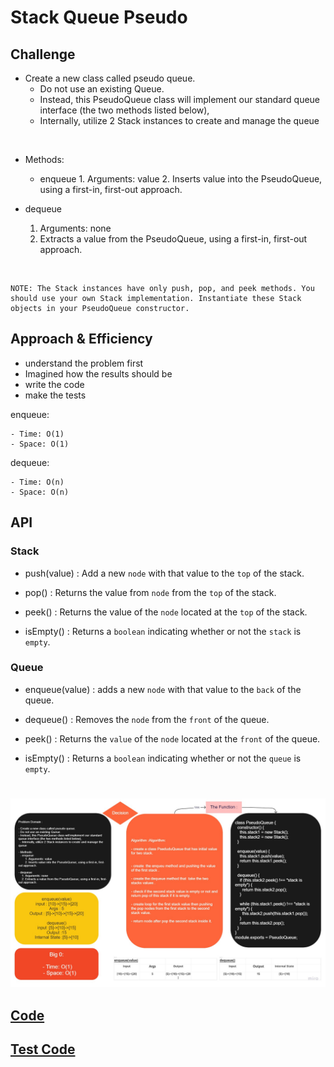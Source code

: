 # Stack Queue Pseudo

## Challenge

- Create a new class called pseudo queue.
  - Do not use an existing Queue.
  - Instead, this PseudoQueue class will implement our standard queue interface (the two methods listed below),
  - Internally, utilize 2 Stack instances to create and manage the queue

<br/>

- Methods:
  - enqueue
        1. Arguments: value
        2. Inserts value into the PseudoQueue, using a first-in, first-out approach.

- dequeue
    1. Arguments: none
    2. Extracts a value from the PseudoQueue, using a first-in, first-out approach.

<br/>

    NOTE: The Stack instances have only push, pop, and peek methods. You should use your own Stack implementation. Instantiate these Stack objects in your PseudoQueue constructor.

## Approach & Efficiency

- understand the problem first
- Imagined how the results should be
- write the code
- make the tests

enqueue:

    - Time: O(1)
    - Space: O(1)

dequeue:

    - Time: O(n)
    - Space: O(n)

## API

### Stack

- push(value) : Add a new `node` with that value to the `top` of the stack.

- pop() : Returns the value from `node` from the `top` of the stack.

- peek() : Returns the value of the `node` located at the `top` of the stack.

- isEmpty() : Returns a `boolean` indicating whether or not the `stack` is `empty`.

### Queue

- enqueue(value) : adds a new `node` with that value to the `back` of the queue.

- dequeue() : Removes the `node` from the `front` of the queue.

- peek() : Returns the `value` of the `node` located at the `front` of the queue.

- isEmpty() : Returns a `boolean` indicating whether or not the `queue` is `empty`.

#

![pseudo-queue](./assets/pseudo-queue.jpg)

## [Code](./stak%26queue/pseudo-queue.js)

## [Test Code](./stak%26queue/__test__/pseudo-queue.test.js)
